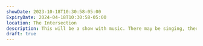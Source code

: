 ```yaml
---
showDate: 2023-10-18T10:30:58-05:00
ExpiryDate: 2024-04-18T10:30:58-05:00
location: The Intersection
description: This will be a show with music. There may be singing, there will be drumming.
draft: true
---
```

